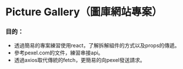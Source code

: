 # Picture Gallery（圖庫網站專案）

### 目的：
  * 透過簡易的專案練習使用react，了解拆解組件的方式以及props的傳遞。
  * 參考pexel.com的文件，練習串接api。
  * 透過axios取代傳統的fetch，更簡易的向pexel發送請求。

